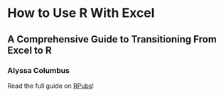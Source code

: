 # How to Use R With Excel
## A Comprehensive Guide to Transitioning From Excel to R
### Alyssa Columbus

Read the full guide on [RPubs](http://rpubs.com/acolumbus/how-to-use-r-with-excel)!
